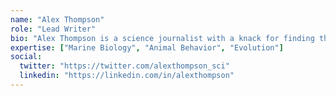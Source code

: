 ```yaml
---
name: "Alex Thompson"
role: "Lead Writer"
bio: "Alex Thompson is a science journalist with a knack for finding the strangest stories in nature. With a background in Marine Biology, they're particularly interested in the weird and wonderful creatures of the deep."
expertise: ["Marine Biology", "Animal Behavior", "Evolution"]
social:
  twitter: "https://twitter.com/alexthompson_sci"
  linkedin: "https://linkedin.com/in/alexthompson"
---
```

